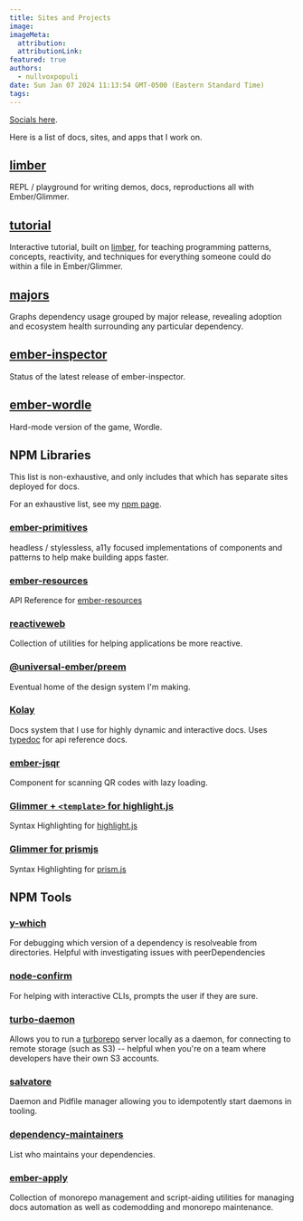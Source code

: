 ```yaml
---
title: Sites and Projects
image:
imageMeta:
  attribution:
  attributionLink:
featured: true
authors:
  - nullvoxpopuli
date: Sun Jan 07 2024 11:13:54 GMT-0500 (Eastern Standard Time)
tags:
---
```


[Socials here](https://linktr.ee/nullvoxpopuli).

Here is a list of docs, sites, and apps that I work on.

## [limber](https://limber.glimdown.com)

REPL / playground for writing demos, docs, reproductions all with Ember/Glimmer.

## [tutorial](https://tutorial.glimdown.com)

Interactive tutorial, built on [limber](https://limber.glimdown.com), for teaching programming patterns, concepts, reactivity, and techniques for everything someone could do within a file in Ember/Glimmer.

## [majors](https://majors.nullvoxpopuli.com)

Graphs dependency usage grouped by major release, revealing adoption and ecosystem health surrounding any particular dependency.

## [ember-inspector](https://ember-inspector.nullvoxpopuli.com/)

Status of the latest release of ember-inspector.

## [ember-wordle](https://ember-wordle.pages.dev)

Hard-mode version of the game, Wordle.

## NPM Libraries

This list is non-exhaustive, and only includes that which has separate sites deployed for docs.

For an exhaustive list, see my [npm page](https://www.npmjs.com/~nullvoxpopuli).

### [ember-primitives](https://ember-primitives.pages.dev)

headless / stylessless, a11y focused implementations of components and patterns to help make building apps faster.

### [ember-resources](https://ember-resources.nullvoxpopuli.com/)

API Reference for [ember-resources](https://github.com/NullVoxPopuli/ember-resources/tree/main/docs)

### [reactiveweb](https://reactive.nullvoxpopuli.com/)

Collection of utilities for helping applications be more reactive.

### [@universal-ember/preem](https://preem-docs-app.vercel.app)

Eventual home of the design system I'm making.

### [Kolay](https://github.com/universal-ember/kolay)

Docs system that I use for highly dynamic and interactive docs. Uses [typedoc](https://typedoc.org/) for api reference docs.

### [ember-jsqr](https://nullvoxpopuli.github.io/ember-jsqr/)

Component for scanning QR codes with lazy loading.

### [Glimmer + `<template>` for highlight.js](https://hljs-glimmer.nullvoxpopuli.com/?)

Syntax Highlighting for [highlight.js](https://highlightjs.org/)

### [Glimmer for prismjs](https://prismjs-glimmer.nullvoxpopuli.com/)

Syntax Highlighting for [prism.js](https://prismjs.com/)

## NPM Tools

### [y-which](https://github.com/NullVoxPopuli/y-which)

For debugging which version of a dependency is resolveable from directories. Helpful with investigating issues with peerDependencies

### [node-confirm](https://github.com/NullVoxPopuli/node-confirm)

For helping with interactive CLIs, prompts the user if they are sure.

### [turbo-daemon](https://github.com/NullVoxPopuli/turbo-daemon)

Allows you to run a [turborepo](https://turbo.build/repo/) server locally as a daemon, for connecting to remote storage (such as S3) -- helpful when you're on a team where developers have their own S3 accounts.

### [salvatore](https://github.com/NullVoxPopuli/salvatore)

Daemon and Pidfile manager allowing you to idempotently start daemons in tooling.

### [dependency-maintainers](https://github.com/NullVoxPopuli/dependency-maintainers)

List who maintains your dependencies.

### [ember-apply](https://ember-apply.pages.dev/)

Collection of monorepo management and script-aiding utilities for managing docs automation as well as codemodding and monorepo maintenance.
